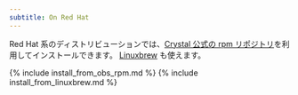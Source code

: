 ```yaml
---
subtitle: On Red Hat
---
```


Red Hat 系のディストリビューションでは、[Crystal 公式の rpm リポジトリ](#official-crystal-rpm-repository)を利用してインストールできます。
[Linuxbrew](#linuxbrew) も使えます。

{% include install_from_obs_rpm.md %}
{% include install_from_linuxbrew.md %}
